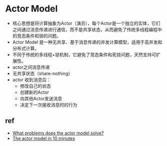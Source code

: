 # Actor Model
+ 核心思想是将计算抽象为Actor（演员），每个Actor是一个独立的实体，它们之间通过消息传递进行通信，而不是共享状态，从而避免了传统多线程编程中的竞态条件和锁的问题。
+ Actor Model 是一种无共享、基于消息传递的并发计算模型，适用于高并发和分布式计算。
+ 不同于传统的多线程+锁机制，它避免了竞态条件和死锁问题，天然支持可扩展性。
+ actor之间消息传递
+ 无共享状态（share-nothing）
+ actor 收到消息后：
    + 修改自己的状态
    + 创建新的Actor
    + 向其他Actor发送消息
    + 决定下一次接收消息时的行为

## ref
+ [What problems does the actor model solve?](https://getakka.net/articles/intro/what-are-actors.html)
+ [The actor model in 10 minutes](https://www.brianstorti.com/the-actor-model/)